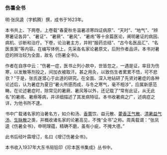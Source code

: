 ### 伤暑全书

明·张凤逵（字鹤腾）撰，成书于1623年。

本书共上、下两卷。上卷载“春夏秋冬温暑凉寒四证病原”、“天时”、“地气”、“辨寒暑证各异”、“暑证”、“暑厥”、“暑风”、“暑疡”等十余篇医论，阐明暑证的病因、病机、诊断和治疗。下卷，论治暑主方，并附“服药总结”、“古今名医品汇”、“名医类案”等内容。在编写体例上，先采各名家论暑原文，后附作者品评。本书对暑症的辨治较为全面，故名《伤暑全书》。

作者在自序中云：“伤暑一症，医书止列小款中，世皆忽之，一遇是证，率目为伤寒，以发散等剂投之，间加衣被取汗。甚之用灸，以致伤生者累累不悟，可不悲欤？”于是，张氏遂潜心于此道的研究。在全面、深入地钻研了先贤对暑症的各种论述后，认为暑症为夏日“暑火所感而成，与冬之寒气，毫不相涉”，应属新感范畴。在论述暑症时，除常见的暑厥、暑风等以外，还记载了“常有此证，从无此名”的暑疡、暑瘵等病，并详细描述了其发病特征。本书收暑病之广，述病症之详，为他书所不逮。

书中广载诸名家的治暑名方，如介和汤、[香薷](https://www.gmzyjc.com/read/bc/bc01-1.1.12.0.0.md)饮、益元散、[藿香正气散](https://www.gmzyjc.com/read/fjx/fjx02-0.3.0.0.0.md)、[清暑益气汤](https://www.gmzyjc.com/read/fjx/fjx01-0.5.0.0.0.md)、[生脉散](https://www.gmzyjc.com/read/fjx/fjx07-0.9.0.0.0.md)之类，并概收诸名家的论暑高见，不愧“全书”之称。周禹载谓：“张凤逵《伤暑全书》，申明理蕴，精确不磨，虽有小疵，不掩大德。”

此书后经叶霖增订，名曰《增订伤暑全书》。

本书收入1937年大东书局铅印《珍本医书集成》丛书中。
